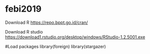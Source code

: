# febi2019

Download R
https://repo.bppt.go.id/cran/

Download R studio
https://download1.rstudio.org/desktop/windows/RStudio-1.2.5001.exe

#Load packages
library(foreign)
library(stargazer)
